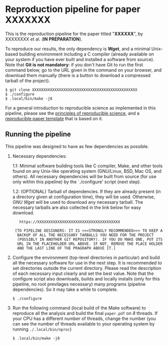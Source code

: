 Reproduction pipeline for paper XXXXXXX
=======================================

This is the reproduction pipeline for the paper titled "**XXXXXX**", by
XXXXXXXX et al. (**IN PREPARATION**).

To reproduce our results, the only dependency is **Wget**, and a minimal
Unix-based building environment including a C compiler (already available
on your system if you have ever built and installed a software from
source). Note that **Git is not mandatory**: if you don't have Git to run
the first command below, go to the URL given in the command on your
browser, and download them manually (there is a button to download a
compressed tarball of the project).

```shell
$ git clone XXXXXXXXXXXXXXXXXXXXXXXXXXXXXXXXXXXXXXXXXXXXXXX
$ ./configure
$ .local/bin/make -j8
```

For a general introduction to reproducible science as implemented in this
pipeline, please see the [principles of reproducible
science](http://akhlaghi.org/reproducible-science.html), and a
[reproducible paper
template](https://gitlab.com/makhlaghi/reproducible-paper) that is based on
it.





Running the pipeline
--------------------

This pipeline was designed to have as few dependencies as possible.

1. Necessary dependencies:

   1.1: Minimal software building tools like C compiler, Make, and other
        tools found on any Unix-like operating system (GNU/Linux, BSD, Mac
        OS, and others). All necessary dependencies will be built from
        source (for use only within this pipeline) by the `./configure'
        script (next step).

   1.2: (OPTIONAL) Tarball of dependencies. If they are already present (in
        a directory given at configuration time), they will be
        used. Otherwise, *GNU Wget* will be used to download any necessary
        tarball. The necessary tarballs are also collected in the link
        below for easy download.

          https://XXXXXXXXXXXXXXXXXXXXXXXXXXXXXXXXXXXXX

        [TO PIPELINE DESIGNERS: IT IS <<<STRONGLY RECOMMENDED>>> TO KEEP A
         BACKUP OF ALL THE NECESSARY TARBALLS YOU NEED FOR THE PROJECT
         (POSSIBLY IN ANOTHER GIT REPOSITORY). IF YOU DO MAKE ONE, PUT ITS
         URL IN THE PLACEHOLDER URL ABOVE. IF NOT, REMOVE THE PLACE HOLDER
         AND THE LAST LINE OF THE PRAGRAPH ABOVE IT.]

2. Configure the environment (top-level directories in particular) and
   build all the necessary software for use in the next step. It is
   recommended to set directories outside the current directory. Please
   read the description of each necessary input clearly and set the best
   value. Note that the configure script also downloads, builds and locally
   installs (only for this pipeline, no root previlages necessary) many
   programs (pipeline dependencies). So it may take a while to complete.

     ```shell
     $ ./configure
     ```

3. Run the following command (local build of the Make software) to
   reproduce all the analysis and build the final `paper.pdf` on *8*
   threads. If your CPU has a different number of threads, change the
   number (you can see the number of threads available to your operating
   system by running `./.local/bin/nproc`)

     ```shell
     $ .local/bin/make -j8
     ```
